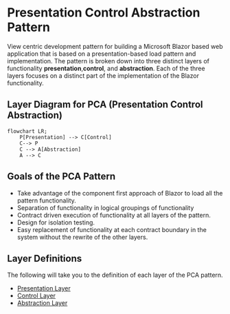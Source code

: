 # Presentation Control Abstraction Pattern
View centric development pattern for building a Microsoft Blazor based web application that is based on a presentation-based load pattern and implementation. The pattern is broken down into three distinct layers of functionality **presentation**,**control**, and **abstraction**.  Each of the three layers focuses on a distinct part of the implementation of the Blazor functionality. 

## Layer Diagram for **PCA (Presentation Control Abstraction)**
```mermaid
flowchart LR;
    P[Presentation] --> C[Control]
    C--> P
    C --> A[Abstraction]
    A --> C
```

## Goals of the PCA Pattern
- Take advantage of the component first approach of Blazor to load all the pattern functionality.
- Separation of functionality in logical groupings of functionality 
- Contract driven execution of functionality at all layers of the pattern.
- Design for isolation testing.
- Easy replacement of functionality at each contract boundary in the system without the rewrite of the other layers.

## Layer Definitions
The following will take you to the definition of each layer of the PCA pattern. 

- [Presentation Layer](/Docs/Presentation-Layer.md)
- [Control Layer](/Docs/Control-Layer)
- [Abstraction Layer](/Docs/Abstraction-Layer)
